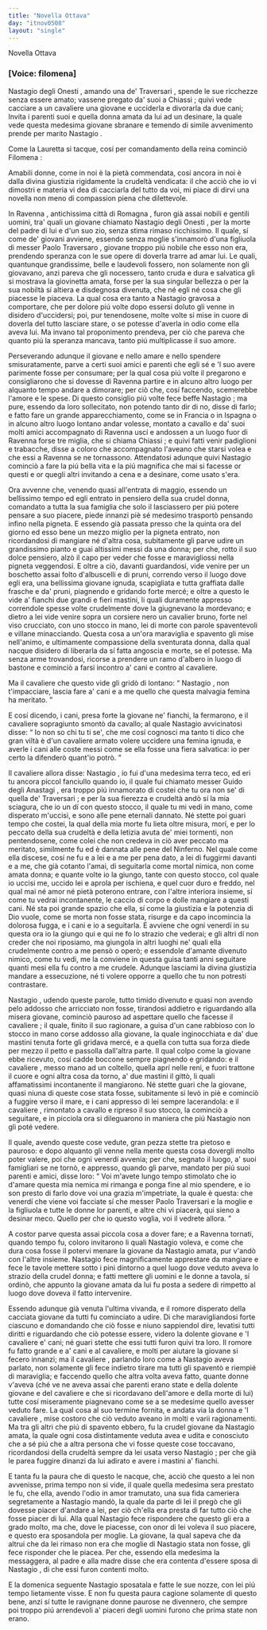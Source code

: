 ```yaml
---
title: "Novella Ottava"
day: "itnov0508"
layout: "single"
---
```

<html>
 <head>
 </head>
 <body>
  <div id="nov0508" type="novella" who="filomena">
   <head>
    Novella Ottava
   </head>
   <p>
    <h3>
     [Voice: filomena]
    </h3>
   </p>
   <argument>
    <p>
     <milestone id="p05080001"/>
     <name persref="nastagio" type="person">
      Nastagio degli Onesti
     </name>
     , amando una de'
     <name persref="traversari" type="person">
      Traversari
     </name>
     , spende le sue ricchezze senza essere amato; vassene pregato da' suoi a
     <name placeref="chiassi" type="place">
      Chiassi
     </name>
     ; quivi vede cacciare a un cavaliere una giovane e ucciderla e divorarla da due cani; Invita i parenti suoi e quella donna amata da lui ad un desinare, la quale vede questa medesima giovane sbranare e temendo di simile avvenimento prende per marito
     <name persref="nastagio" type="person">
      Nastagio
     </name>
     .
    </p>
   </argument>
   <div3 type="commentary" who="author">
    <p>
     <milestone id="p05080002"/>
     Come la
     <name persref="lauretta" type="person">
      Lauretta
     </name>
     si tacque, cos&iacute; per comandamento della
     <name persref="fiammetta" type="person">
      reina
     </name>
     cominci&ograve;
     <name persref="filomena" type="person">
      Filomena
     </name>
     :
    </p>
   </div3>
   <div3 type="commentary" who="filomena">
    <p>
     <milestone id="p05080003"/>
     Amabili donne, come in noi &egrave; la piet&agrave; commendata, cos&iacute; ancora in noi &egrave; dalla divina giustizia rigidamente la crudelt&agrave; vendicata: il che acci&ograve; che io vi dimostri e materia vi dea di cacciarla del tutto da voi, mi piace di dirvi una novella non meno di compassion piena che dilettevole.
    </p>
   </div3>
   <p>
    <milestone id="p05080004"/>
    In
    <name placeref="ravenna" type="place">
     Ravenna
    </name>
    , antichissima citt&agrave; di
    <name placeref="romagna" type="place">
     Romagna
    </name>
    , furon gi&agrave; assai nobili e gentili uomini, tra' quali un giovane chiamato
    <name persref="nastagio" type="person">
     Nastagio degli Onesti
    </name>
    , per la morte del padre di lui e d'un suo zio, senza stima rimaso ricchissimo.
    <milestone id="p05080005"/>
    Il quale, s&iacute; come de' giovani avviene, essendo senza moglie s'innamor&ograve; d'una figliuola di messer
    <name persref="paolotraversari" type="person">
     Paolo Traversaro
    </name>
    , giovane troppo pi&uacute; nobile che esso non era, prendendo speranza con le sue opere di doverla trarre ad amar lui.
    <milestone id="p05080006"/>
    Le quali, quantunque grandissime, belle e laudevoli fossero, non solamente non gli giovavano, anzi pareva che gli nocessero, tanto cruda e dura e salvatica gli si mostrava la giovinetta amata, forse per la sua singular bellezza o per la sua nobilt&agrave; s&iacute; altiera e disdegnosa divenuta, che n&eacute; egli n&eacute; cosa che gli piacesse le piaceva.
    <milestone id="p05080007"/>
    La qual cosa era tanto a
    <name persref="nastagio" type="person">
     Nastagio
    </name>
    gravosa a comportare, che per dolore pi&uacute; volte dopo essersi doluto gli venne in disidero d'uccidersi; poi, pur tenendosene, molte volte si mise in cuore di doverla del tutto lasciare stare, o se potesse d'averla in odio come ella aveva lui.
    <milestone id="p05080008"/>
    Ma invano tal proponimento prendeva, per ci&ograve; che pareva che quanto pi&uacute; la speranza mancava, tanto pi&uacute; multiplicasse il suo amore.
   </p>
   <p>
    <milestone id="p05080009"/>
    Perseverando adunque il giovane e nello amare e nello spendere smisuratamente, parve a certi suoi amici e parenti che egli s&eacute; e 'l suo avere parimente fosse per consumare; per la qual cosa pi&uacute; volte il pregarono e consigliarono che si dovesse di
    <name placeref="ravenna" type="place">
     Ravenna
    </name>
    partire e in alcuno altro luogo per alquanto tempo andare a dimorare; per ci&ograve; che, cos&iacute; faccendo, scemerebbe l'amore e le spese.
    <milestone id="p05080010"/>
    Di questo consiglio pi&uacute; volte fece beffe
    <name persref="nastagio" type="person">
     Nastagio
    </name>
    ; ma pure, essendo da loro sollecitato, non potendo tanto dir di no, disse di farlo; e fatto fare un grande apparecchiamento, come se in
    <name placeref="francia" type="place">
     Francia
    </name>
    o in
    <name placeref="spagna" type="place">
     Ispagna
    </name>
    o in alcuno altro luogo lontano andar volesse, montato a cavallo e da' suoi molti amici accompagnato di
    <name placeref="ravenna" type="place">
     Ravenna
    </name>
    usc&iacute; e andossen a un luogo fuor di
    <name placeref="ravenna" type="place">
     Ravenna
    </name>
    forse tre miglia, che si chiama
    <name placeref="chiassi" type="place">
     Chiassi
    </name>
    ;
    <milestone id="p05080011"/>
    e quivi fatti venir padiglioni e trabacche, disse a coloro che accompagnato l'aveano che starsi volea e che essi a
    <name placeref="ravenna" type="place">
     Ravenna
    </name>
    se ne tornassono.
    <milestone id="p05080012"/>
    Attendatosi adunque quivi
    <name persref="nastagio" type="person">
     Nastagio
    </name>
    cominci&ograve; a fare la pi&uacute; bella vita e la pi&uacute; magnifica che mai si facesse or questi e or quegli altri invitando a cena e a desinare, come usato s'era.
   </p>
   <p>
    <milestone id="p05080013"/>
    Ora avvenne che, venendo quasi all'entrata di maggio, essendo un bellissimo tempo ed egli entrato in pensiero della sua crudel donna, comandato a tutta la sua famiglia che solo il lasciassero per pi&uacute; potere pensare a suo piacere, piede innanzi pi&egrave; s&eacute; medesimo trasport&ograve; pensando infino nella pigneta.
    <milestone id="p05080014"/>
    E essendo gi&agrave; passata presso che la quinta ora del giorno ed esso bene un mezzo miglio per la pigneta entrato, non ricordandosi di mangiare n&eacute; d'altra cosa, subitamente gli parve udire un grandissimo pianto e guai altissimi messi da una donna; per che, rotto il suo dolce pensiero, alz&ograve; il capo per veder che fosse e maravigliossi nella pigneta veggendosi.
    <milestone id="p05080015"/>
    E oltre a ci&ograve;, davanti guardandosi, vide venire per un boschetto assai folto d'albuscelli e di pruni, correndo verso il luogo dove egli era, una bellissima giovane ignuda, scapigliata e tutta graffiata dalle frasche e da' pruni, piagnendo e gridando forte merc&eacute;;
    <milestone id="p05080016"/>
    e oltre a questo le vide a' fianchi due grandi e fieri mastini, li quali duramente appresso correndole spesse volte crudelmente dove la giugnevano la mordevano; e dietro a lei vide venire sopra un corsiere nero un
    <name persref="guidoanastagi" type="person">
     cavalier
    </name>
    bruno, forte nel viso crucciato, con uno stocco in mano, lei di morte con parole spaventevoli e villane minacciando.
    <milestone id="p05080017"/>
    Questa cosa a un'ora maraviglia e spavento gli mise nell'animo, e ultimamente compassione della sventurata donna, dalla qual nacque disidero di liberarla da s&iacute; fatta angoscia e morte, se el potesse.
    <milestone id="p05080018"/>
    Ma senza arme trovandosi, ricorse a prendere un ramo d'albero in luogo di bastone e cominci&ograve; a farsi incontro a' cani e contro al cavaliere.
   </p>
   <p>
    <milestone id="p05080019"/>
    Ma il
    <name persref="guidoanastagi" type="person">
     cavaliere
    </name>
    che questo vide gli grid&ograve; di lontano:
    <q direct="unspecified" who="guidoanastagi">
     <name persref="nastagio" type="person">
      Nastagio
     </name>
     , non t'impacciare, lascia fare a' cani e a me quello che questa malvagia femina ha meritato.
    </q>
   </p>
   <p>
    <milestone id="p05080020"/>
    E cos&iacute; dicendo, i cani, presa forte la giovane ne' fianchi, la fermarono, e il
    <name persref="guidoanastagi" type="person">
     cavaliere
    </name>
    sopragiunto smont&ograve; da cavallo; al quale
    <name persref="nastagio" type="person">
     Nastagio
    </name>
    avvicinatosi disse:
    <q direct="unspecified" who="nastagio">
     Io non so chi tu ti se', che me cos&iacute; cognosci ma tanto ti dico che gran vilt&agrave; &egrave; d'un cavaliere armato volere uccidere una femina ignuda, e averle i cani alle coste messi come se ella fosse una fiera salvatica: io per certo la difender&ograve; quant'io potr&ograve;.
    </q>
   </p>
   <p>
    <milestone id="p05080021"/>
    Il
    <name persref="guidoanastagi" type="person">
     cavaliere
    </name>
    allora disse:
    <name persref="nastagio" type="person">
     Nastagio
    </name>
    , io fui d'una medesima terra teco, ed eri tu ancora piccol fanciullo quando io, il quale fui chiamato messer
    <name persref="guidoanastagi" type="person">
     Guido degli Anastagi
    </name>
    , era troppo pi&uacute; innamorato di costei che tu ora non se' di quella de'
    <name persref="traversari" type="person">
     Traversari
    </name>
    ; e per la sua fierezza e crudelt&agrave; and&ograve; s&iacute; la mia sciagura, che io un d&iacute; con questo stocco, il quale tu mi vedi in mano, come disperato m'uccisi, e sono alle pene eternali dannato.
    <milestone id="p05080022"/>
    N&eacute; stette poi guari tempo che costei, la qual della mia morte fu lieta oltre misura, mor&iacute;, e per lo peccato della sua crudelt&agrave; e della letizia avuta de' miei tormenti, non pentendosene, come colei che non credeva in ci&ograve; aver peccato ma meritato, similmente fu ed &egrave; dannata alle pene del Ninferno.
    <milestone id="p05080023"/>
    Nel quale come ella discese, cos&iacute; ne fu e a lei e a me per pena dato, a lei di fuggirmi davanti e a me, che gi&agrave; cotanto l'amai, di seguitarla come mortal nimica, non come amata donna;
    <milestone id="p05080024"/>
    e quante volte io la giungo, tante con questo stocco, col quale io uccisi me, uccido lei e aprola per ischiena, e quel cuor duro e freddo, nel qual mai n&eacute; amor n&eacute; piet&agrave; poterono entrare, con l'altre interiora insieme, s&iacute; come tu vedrai incontanente, le caccio di corpo e dolle mangiare a questi cani.
    <milestone id="p05080025"/>
    N&eacute; sta poi grande spazio che ella, s&iacute; come la giustizia e la potenzia di Dio vuole, come se morta non fosse stata, risurge e da capo incomincia la dolorosa fugga, e i cani e io a seguitarla.
    <milestone id="p05080026"/>
    E avviene che ogni venerd&iacute; in su questa ora io la giungo qui e qui ne fo lo strazio che vederai; e gli altri d&iacute; non creder che noi riposiamo, ma giungola in altri luoghi ne' quali ella crudelmente contro a me pens&ograve; o oper&ograve;; e essendole d'amante divenuto nimico, come tu vedi, me la conviene in questa guisa tanti anni seguitare quanti mesi ella fu contro a me crudele.
    <milestone id="p05080027"/>
    Adunque lasciami la divina giustizia mandare a essecuzione, n&eacute; ti volere opporre a quello che tu non potresti contrastare.
   </p>
   <p>
    <milestone id="p05080028"/>
    <name persref="nastagio" type="person">
     Nastagio
    </name>
    , udendo queste parole, tutto timido divenuto e quasi non avendo pelo addosso che arricciato non fosse, tirandosi addietro e riguardando alla misera giovane, cominci&ograve; pauroso ad aspettare quello che facesse il
    <name persref="guidoanastagi" type="person">
     cavaliere
    </name>
    ;
    <milestone id="p05080029"/>
    il quale, finito il suo ragionare, a guisa d'un cane rabbioso con lo stocco in mano corse addosso alla giovane, la quale inginocchiata e da' due mastini tenuta forte gli gridava merc&eacute;, e a quella con tutta sua forza diede per mezzo il petto e passolla dall'altra parte.
    <milestone id="p05080030"/>
    Il qual colpo come la giovane ebbe ricevuto, cos&iacute; cadde boccone sempre piagnendo e gridando: e il
    <name persref="guidoanastagi" type="person">
     cavaliere
    </name>
    , messo mano ad un coltello, quella apr&iacute; nelle reni, e fuori trattone il cuore e ogni altra cosa da torno, a' due mastini il gitt&ograve;, li quali affamatissimi incontanente il mangiarono.
    <milestone id="p05080031"/>
    N&eacute; stette guari che la giovane, quasi niuna di queste cose stata fosse, subitamente si lev&ograve; in pi&egrave; e cominci&ograve; a fuggire verso il mare, e i cani appresso di lei sempre lacerandola: e il
    <name persref="guidoanastagi" type="person">
     cavaliere
    </name>
    , rimontato a cavallo e ripreso il suo stocco, la cominci&ograve; a seguitare, e in picciola ora si dileguarono in maniera che pi&uacute;
    <name persref="nastagio" type="person">
     Nastagio
    </name>
    non gli pot&eacute; vedere.
   </p>
   <p>
    <milestone id="p05080032"/>
    Il quale, avendo queste cose vedute, gran pezza stette tra pietoso e pauroso: e dopo alquanto gli venne nella mente questa cosa dovergli molto poter valere, poi che ogni venerd&iacute; avvenia; per che, segnato il luogo, a' suoi famigliari se ne torn&ograve;, e appresso, quando gli parve, mandato per pi&uacute; suoi parenti e amici, disse loro:
    <milestone id="p05080033"/>
    <q direct="unspecified" who="nastagio">
     Voi m'avete lungo tempo stimolato che io d'amare questa mia nemica mi rimanga e ponga fine al mio spendere, e io son presto di farlo dove voi una grazia m'impetriate, la quale &egrave; questa: che venerd&iacute; che viene voi facciate s&iacute; che messer
     <name persref="paolotraversari" type="person">
      Paolo Traversari
     </name>
     e la moglie e la figliuola e tutte le donne lor parenti, e altre chi vi piacer&agrave;, qui sieno a desinar meco.
     <milestone id="p05080034"/>
     Quello per che io questo voglia, voi il vedrete allora.
    </q>
   </p>
   <p>
    <milestone id="p05080035"/>
    A costor parve questa assai piccola cosa a dover fare; e a
    <name placeref="ravenna" type="place">
     Ravenna
    </name>
    tornati, quando tempo fu, coloro invitarono li quali
    <name persref="nastagio" type="person">
     Nastagio
    </name>
    voleva, e come che dura cosa fosse il potervi menare la giovane da
    <name persref="nastagio" type="person">
     Nastagio
    </name>
    amata, pur v'and&ograve; con l'altre insieme.
    <milestone id="p05080036"/>
    <name persref="nastagio" type="person">
     Nastagio
    </name>
    fece magnificamente apprestare da mangiare e fece le tavole mettere sotto i pini dintorno a quel luogo dove veduto aveva lo strazio della crudel donna; e fatti mettere gli uomini e le donne a tavola, s&iacute; ordin&ograve;, che appunto la giovane amata da lui fu posta a sedere di rimpetto al luogo dove doveva il fatto intervenire.
   </p>
   <p>
    <milestone id="p05080037"/>
    Essendo adunque gi&agrave; venuta l'ultima vivanda, e il romore disperato della cacciata giovane da tutti fu cominciato a udire. Di che maravigliandosi forte ciascuno e domandando che ci&ograve; fosse e niuno sappiendol dire, levatisi tutti diritti e riguardando che ci&ograve; potesse essere, videro la dolente giovane e 'l
    <name persref="guidoanastagi" type="person">
     cavaliere
    </name>
    e' cani; n&eacute; guari stette che essi tutti furon quivi tra loro.
    <milestone id="p05080038"/>
    Il romore fu fatto grande e a' cani e al cavaliere, e molti per aiutare la giovane si fecero innanzi; ma il
    <name persref="guidoanastagi" type="person">
     cavaliere
    </name>
    , parlando loro come a
    <name persref="nastagio" type="person">
     Nastagio
    </name>
    aveva parlato, non solamente gli fece indietro tirare ma tutti gli spavent&ograve; e riempi&eacute; di maraviglia;
    <milestone id="p05080039"/>
    e faccendo quello che altra volta aveva fatto, quante donne v'aveva (ch&eacute; ve ne aveva assai che parenti erano state e della dolente giovane e del cavaliere e che si ricordavano dell'amore e della morte di lui) tutte cos&iacute; miseramente piagnevano come se a se medesime quello avesser veduto fare.
    <milestone id="p05080040"/>
    La qual cosa al suo termine fornita, e andata via la donna e 'l
    <name persref="guidoanastagi" type="person">
     cavaliere
    </name>
    , mise costoro che ci&ograve; veduto aveano in molti e varii ragionamenti. Ma tra gli altri che pi&uacute; di spavento ebbero, fu la crudel giovane da
    <name persref="nastagio" type="person">
     Nastagio
    </name>
    amata, la quale ogni cosa distintamente veduta avea e udita e conosciuto che a s&eacute; pi&uacute; che a altra persona che vi fosse queste cose toccavano, ricordandosi della crudelt&agrave; sempre da lei usata verso
    <name persref="nastagio" type="person">
     Nastagio
    </name>
    ; per che gi&agrave; le parea fuggire dinanzi da lui adirato e avere i mastini a' fianchi.
   </p>
   <p>
    <milestone id="p05080041"/>
    E tanta fu la paura che di questo le nacque, che, acci&ograve; che questo a lei non avvenisse, prima tempo non si vide, il quale quella medesima sera prestato le fu, che ella, avendo l'odio in amor tramutato, una sua fida cameriera segretamente a
    <name persref="nastagio" type="person">
     Nastagio
    </name>
    mand&ograve;, la quale da parte di lei il preg&ograve; che gli dovesse piacer d'andare a lei, per ci&ograve; ch'ella era presta di far tutto ci&ograve; che fosse piacer di lui.
    <milestone id="p05080042"/>
    Alla qual
    <name persref="nastagio" type="person">
     Nastagio
    </name>
    fece rispondere che questo gli era a grado molto, ma che, dove le piacesse, con onor di lei voleva il suo piacere, e questo era sposandola per moglie.
    <milestone id="p05080043"/>
    La giovane, la qual sapeva che da altrui che da lei rimaso non era che moglie di
    <name persref="nastagio" type="person">
     Nastagio
    </name>
    stata non fosse, gli fece risponder che le piacea. Per che, essendo ella medesima la messaggera, al padre e alla madre disse che era contenta d'essere sposa di
    <name persref="nastagio" type="person">
     Nastagio
    </name>
    , di che essi furon contenti molto.
   </p>
   <p>
    <milestone id="p05080044"/>
    E la domenica seguente
    <name persref="nastagio" type="person">
     Nastagio
    </name>
    sposatala e fatte le sue nozze, con lei pi&uacute; tempo lietamente visse. E non fu questa paura cagione solamente di questo bene, anzi s&iacute; tutte le ravignane donne paurose ne divennero, che sempre poi troppo pi&uacute; arrendevoli a' piaceri degli uomini furono che prima state non erano.
   </p>
  </div>
 </body>
</html>
